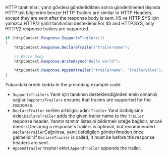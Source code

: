 <span data-ttu-id="2391a-101">HTTP tanıtımları, yanıt gövdesi gönderildikten sonra gönderilmeleri dışında HTTP üst bilgilerine benzer.</span><span class="sxs-lookup"><span data-stu-id="2391a-101">HTTP Trailers are similar to HTTP Headers, except they are sent after the response body is sent.</span></span> <span data-ttu-id="2391a-102">IIS ve HTTP.SYS için yalnızca HTTP/2 yanıt tanıtımları desteklenir.</span><span class="sxs-lookup"><span data-stu-id="2391a-102">For IIS and HTTP.SYS, only HTTP/2 response trailers are supported.</span></span>

```csharp
if (httpContext.Response.SupportsTrailers())
{
    httpContext.Response.DeclareTrailer("trailername"); 

    // Write body
    httpContext.Response.WriteAsync("Hello world");

    httpContext.Response.AppendTrailer("trailername", "TrailerValue");
}
```

<span data-ttu-id="2391a-103">Yukarıdaki örnek kodda:</span><span class="sxs-lookup"><span data-stu-id="2391a-103">In the preceding example code:</span></span>

* <span data-ttu-id="2391a-104">`SupportsTrailers` Yanıt için tanıtımın desteklendiğinden emin olmanızı sağlar.</span><span class="sxs-lookup"><span data-stu-id="2391a-104">`SupportsTrailers` ensures that trailers are supported for the response.</span></span>
* <span data-ttu-id="2391a-105">`DeclareTrailer` verilen artbilgisi adını `Trailer` Yanıt üstbilgisine ekler.</span><span class="sxs-lookup"><span data-stu-id="2391a-105">`DeclareTrailer` adds the given trailer name to the `Trailer` response header.</span></span> <span data-ttu-id="2391a-106">Yanıtın tanıtım listesini bildirmek isteğe bağlıdır, ancak önerilir.</span><span class="sxs-lookup"><span data-stu-id="2391a-106">Declaring a response's trailers is optional, but recommended.</span></span> <span data-ttu-id="2391a-107">`DeclareTrailer`Çağrılırsa, yanıt üstbilgileri gönderilmeden önce gelmelidir.</span><span class="sxs-lookup"><span data-stu-id="2391a-107">If `DeclareTrailer` is called, it must be before the response headers are sent.</span></span>
* <span data-ttu-id="2391a-108">`AppendTrailer` treyleri ekler.</span><span class="sxs-lookup"><span data-stu-id="2391a-108">`AppendTrailer` appends the trailer.</span></span>
